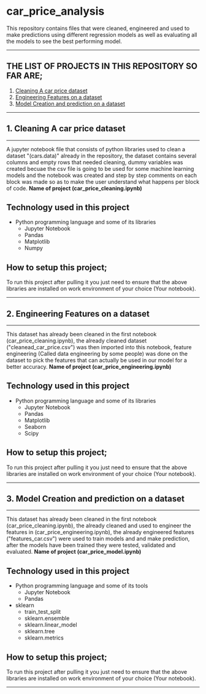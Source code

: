 # car_price_analysis
 This repository contains files that were cleaned, engineered and used to make predictions using different regression models as well as evaluating all the models to see the best performing model.
<hr>

 ## THE LIST OF PROJECTS IN THIS REPOSITORY SO FAR ARE;
 <ol>
 <li><a href="#cleaning">Cleaning A car price dataset</a>
 <li><a href="#engineering">Engineering Features on a dataset</a>
 <li><a href="#model">Model Creation and prediction on a dataset</a>
 </ol>
<hr>
<h2 id="cleaning"><b>1. Cleaning A car price dataset</b></h2><hr>A jupyter notebook file that consists of python libraries used to clean a dataset "(cars.data)" already in the repository, the dataset contains several columns and empty rows that needed cleaning, dummy variables was created becuae the csv file is going to be used for some machine learning models and the notebook was created and step by step comments on each block was made so as to make the user understand what happens per block of code. <b>Name of project (car_price_cleaning.ipynb)</b>

## Technology used in this project
<ul>
<li> Python programming language and some of its libraries
<ul>
<li> Jupyter Notebook
<li> Pandas
<li> Matplotlib
<li> Numpy
</ul>
</ul>

## How to setup this project;
To run this project after pulling it you just need to ensure that the above libraries are installed on work environment of your choice (Your notebook).

<hr>

<h2 id="engineering"><b>2. Engineering Features on a dataset</b></h2><hr>This dataset has already been cleaned in the first notebook (car_price_cleaning.ipynb), the already cleaned dataset ("cleanead_car_price.csv") was then imported into this notebook, feature engineering (Called data engineering by some people) was done on the dataset to pick the features that can actually be used in our model for a better accuracy. <b>Name of project (car_price_engineering.ipynb)</b>

## Technology used in this project
<ul>
<li> Python programming language and some of its libraries
<ul>
<li> Jupyter Notebook
<li> Pandas
<li> Matplotlib
<li> Seaborn
<li> Scipy
</ul>
</ul>

## How to setup this project;
To run this project after pulling it you just need to ensure that the above libraries are installed on work environment of your choice (Your notebook).

<hr>
<h2 id="model"><b>3. Model Creation and prediction on a dataset</b></h2><hr>This dataset has already been cleaned in the first notebook (car_price_cleaning.ipynb), the already cleaned and used to engineer the features in (car_price_engineering.ipynb), the already engineered features ("features_car.csv") were used to train models and and make prediction, after the models have been trained they were tested, validated and evaluated. <b>Name of project (car_price_model.ipynb)</b>

## Technology used in this project
<ul>
    <li> Python programming language and some of its tools
    <ul>
        <li> Jupyter Notebook
        <li> Pandas
    </ul>
    <li> sklearn
    <ul>
        <li> train_test_split
        <li> sklearn.ensemble
        <li> sklearn.linear_model
        <li> sklearn.tree
        <li> sklearn.metrics
    </ul>
</ul>


## How to setup this project;
To run this project after pulling it you just need to ensure that the above libraries are installed on work environment of your choice (Your notebook).
<hr>